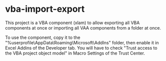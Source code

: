 # vba-import-export
This project is a VBA component (xlam) to allow exporting all VBA components at once or importing all VAA components from a folder at once.

To use the component, copy it to the "%userprofile\AppData\Roaming\Microsoft\AddIns" folder, then enable it in Excel Addins of the Developer tab. You will have to check "Trust access to the VBA project object model" in Macro Settings of the Trust Center.
